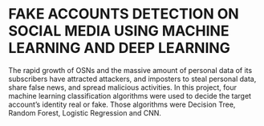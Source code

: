 # FAKE ACCOUNTS DETECTION ON SOCIAL MEDIA USING MACHINE LEARNING AND DEEP LEARNING

The rapid growth of OSNs and the massive amount of personal data of its subscribers
have attracted attackers, and imposters to steal personal data, share false news, and spread malicious
activities. In this project, four machine learning classification algorithms were used to decide the target
account’s identity real or fake. Those algorithms were Decision Tree, Random Forest, Logistic Regression
and CNN.

